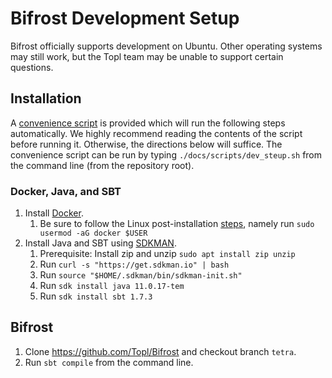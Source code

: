 # Bifrost Development Setup
Bifrost officially supports development on Ubuntu.  Other operating systems may still work, but the Topl team may be unable to support certain questions.

## Installation
A [convenience script](./scripts/dev_setup.sh) is provided which will run the following steps automatically.  We highly recommend reading the contents of the script before running it.  Otherwise, the directions below will suffice.
The convenience script can be run by typing `./docs/scripts/dev_steup.sh` from the command line (from the repository root).

### Docker, Java, and SBT
1. Install [Docker](https://docs.docker.com/engine/install/).
    1. Be sure to follow the Linux post-installation [steps](https://docs.docker.com/engine/install/linux-postinstall/), namely run `sudo usermod -aG docker $USER`
1. Install Java and SBT using [SDKMAN](https://sdkman.io/install).
    1. Prerequisite: Install zip and unzip `sudo apt install zip unzip`
    1. Run `curl -s "https://get.sdkman.io" | bash`
    1. Run `source "$HOME/.sdkman/bin/sdkman-init.sh"`
    1. Run `sdk install java 11.0.17-tem`
    1. Run `sdk install sbt 1.7.3`

## Bifrost
1. Clone https://github.com/Topl/Bifrost and checkout branch `tetra`.
1. Run `sbt compile` from the command line.
